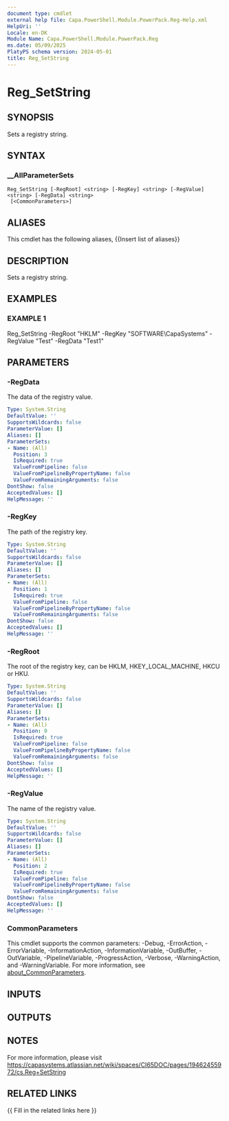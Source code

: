 ```yaml
---
document type: cmdlet
external help file: Capa.PowerShell.Module.PowerPack.Reg-Help.xml
HelpUri: ''
Locale: en-DK
Module Name: Capa.PowerShell.Module.PowerPack.Reg
ms.date: 05/09/2025
PlatyPS schema version: 2024-05-01
title: Reg_SetString
---
```


# Reg_SetString

## SYNOPSIS

Sets a registry string.

## SYNTAX

### __AllParameterSets

```
Reg_SetString [-RegRoot] <string> [-RegKey] <string> [-RegValue] <string> [-RegData] <string>
 [<CommonParameters>]
```

## ALIASES

This cmdlet has the following aliases,
  {{Insert list of aliases}}

## DESCRIPTION

Sets a registry string.

## EXAMPLES

### EXAMPLE 1

Reg_SetString -RegRoot "HKLM" -RegKey "SOFTWARE\CapaSystems" -RegValue "Test" -RegData "Test1"

## PARAMETERS

### -RegData

The data of the registry value.

```yaml
Type: System.String
DefaultValue: ''
SupportsWildcards: false
ParameterValue: []
Aliases: []
ParameterSets:
- Name: (All)
  Position: 3
  IsRequired: true
  ValueFromPipeline: false
  ValueFromPipelineByPropertyName: false
  ValueFromRemainingArguments: false
DontShow: false
AcceptedValues: []
HelpMessage: ''
```

### -RegKey

The path of the registry key.

```yaml
Type: System.String
DefaultValue: ''
SupportsWildcards: false
ParameterValue: []
Aliases: []
ParameterSets:
- Name: (All)
  Position: 1
  IsRequired: true
  ValueFromPipeline: false
  ValueFromPipelineByPropertyName: false
  ValueFromRemainingArguments: false
DontShow: false
AcceptedValues: []
HelpMessage: ''
```

### -RegRoot

The root of the registry key, can be HKLM, HKEY_LOCAL_MACHINE, HKCU or HKU.

```yaml
Type: System.String
DefaultValue: ''
SupportsWildcards: false
ParameterValue: []
Aliases: []
ParameterSets:
- Name: (All)
  Position: 0
  IsRequired: true
  ValueFromPipeline: false
  ValueFromPipelineByPropertyName: false
  ValueFromRemainingArguments: false
DontShow: false
AcceptedValues: []
HelpMessage: ''
```

### -RegValue

The name of the registry value.

```yaml
Type: System.String
DefaultValue: ''
SupportsWildcards: false
ParameterValue: []
Aliases: []
ParameterSets:
- Name: (All)
  Position: 2
  IsRequired: true
  ValueFromPipeline: false
  ValueFromPipelineByPropertyName: false
  ValueFromRemainingArguments: false
DontShow: false
AcceptedValues: []
HelpMessage: ''
```

### CommonParameters

This cmdlet supports the common parameters: -Debug, -ErrorAction, -ErrorVariable,
-InformationAction, -InformationVariable, -OutBuffer, -OutVariable, -PipelineVariable,
-ProgressAction, -Verbose, -WarningAction, and -WarningVariable. For more information, see
[about_CommonParameters](https://go.microsoft.com/fwlink/?LinkID=113216).

## INPUTS

## OUTPUTS

## NOTES

For more information, please visit https://capasystems.atlassian.net/wiki/spaces/CI65DOC/pages/19462455972/cs.Reg+SetString


## RELATED LINKS

{{ Fill in the related links here }}

